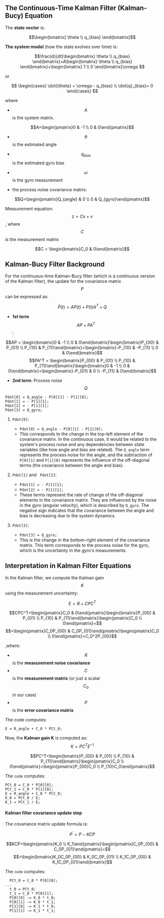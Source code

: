 ## The Continuous-Time Kalman Filter (Kalman-Bucy) Equation

The **state vector** is:

$$\begin{bmatrix}
\theta \\ 
q_{bias}
\end{bmatrix}$$

**The system model** (how the state evolves over time) is:

$$\frac{d}{dt}\begin{bmatrix}
\theta \\ 
q_{bias}
\end{bmatrix}=A\begin{bmatrix}
\theta \\ 
q_{bias}
\end{bmatrix}+\begin{bmatrix}
1 \\ 
0
\end{bmatrix}\omega
$$

or

$$
\begin{cases}
\dot{\theta} = \omega - q_{bias} \\
\dot{q}_{bias}= 0
\end{cases}
$$

where

- $$A$$ is the system matrix.

$$A=\begin{pmatrix}0 & -1 \\
0 & 0\end{pmatrix}$$

- $$\theta$$ is the estimated angle
- $$q_{bias}$$ is the estimated gyro bias
- $$\omega$$ is the gyro measurement

- the process noise covariance matrix:

$$Q=\begin{pmatrix}Q_{angle} & 0 \\
0 & Q_{gyro}\end{pmatrix}$$

Measurement equation: $$z=Cx+v$$ , where $$C$$ is the measurement matrix

$$C = \begin{bmatrix}C_0 & 0\end{bmatrix}$$

## Kalman-Bucy Filter Background
For the continuous-time Kalman-Bucy filter (which is a continuous version of the Kalman filter), the update for the covariance matrix $$P$$ can be expressed as:

$$\dot{P}(t)=AP(t)+P(t)A^T+Q$$

- **1st term** $$AP+PA^T$$:

$$AP = \begin{bmatrix}0 & -1 \\
0 & 0\end{bmatrix}\begin{bmatrix}P_{00} & P_{01} \\
P_{10} & P_{11}\end{bmatrix}=\begin{bmatrix}-P_{10} & -P_{11} \\
0 & 0\end{bmatrix}$$
$$PA^T = \begin{bmatrix}P_{00} & P_{01} \\
P_{10} & P_{11}\end{bmatrix}\begin{bmatrix}0 & -1 \\
0 & 0\end{bmatrix}=\begin{bmatrix}-P_{01} & 0 \\
-P_{11} & 0\end{bmatrix}$$

- **2nd term**: Process noise $$Q$$

```
Pdot[0] = Q_angle - P[0][1] - P[1][0];
Pdot[1] = - P[1][1];
Pdot[2] = - P[1][1];
Pdot[3] = Q_gyro;
```

1. `Pdot[0]`:
   - `Pdot[0] = Q_angle - P[0][1] - P[1][0];`
   - This corresponds to the change in the top-left element of the covariance matrix. In the continuous case, it would be related to the system's process noise and any dependencies between state variables (like how angle and bias are related). The `Q_angle` term represents the process noise for the angle, and the subtraction of `P[0][1]` and `P[1][0]` represents the influence of the off-diagonal terms (the covariance between the angle and bias).

2. `Pdot[1]` and ` Pdot[2]`:
   - `Pdot[1] = - P[1][1];`
   - `Pdot[2] = - P[1][1];`
   - These terms represent the rate of change of the off-diagonal elements in the covariance matrix. They are influenced by the noise in the gyro (angular velocity), which is described by `Q_gyro`. The negative sign indicates that the covariance between the angle and bias is decreasing due to the system dynamics.

4. `Pdot[3]`:
   - `Pdot[3] = Q_gyro;`
   - This is the change in the bottom-right element of the covariance matrix. This term corresponds to the process noise for the gyro, which is the uncertainty in the gyro's measurements.

## Interpretation in Kalman Filter Equations
In the Kalman filter, we compute the Kalman gain $$K$$ using the measurement uncertainty:

$$E = R + CPC^T$$

$$CPC^T=\begin{pmatrix}C_0 & 0\end{pmatrix}\begin{bmatrix}P_{00} & P_{01} \\
P_{10} & P_{11}\end{bmatrix}\begin{pmatrix}C_0 \\
0\end{pmatrix}=$$
$$=\begin{pmatrix}C_0P_{00} & C_0P_{01}\end{pmatrix}\begin{pmatrix}C_0 \\
0\end{pmatrix}=C_0^2P_{00}$$

,where:
- $$R$$ is the **measurement noise covariance**
- $$C$$ is the **measurement matrix** (or just a scalar $$C_0$$ in our case)
- $$P$$ is the **error covariance matrix**

The code computes:
```
E = R_angle + C_0 * PCt_0;
```
Now, the **Kalman gain K** is computed as: $$K = PC^TE^{-1}$$

$$PC^T=\begin{bmatrix}P_{00} & P_{01} \\
P_{10} & P_{11}\end{bmatrix}\begin{pmatrix}C_0 \\
0\end{pmatrix}=\begin{pmatrix}P_{00}C_0 \\
P_{10}C_0\end{pmatrix}$$

The `code` computes:
```
PCt_0 = C_0 * P[0][0];
PCt_1 = C_0 * P[1][0];
E = R_angle + C_0 * PCt_0;
K_0 = PCt_0 / E;
K_1 = PCt_1 / E;
```

#### Kalman filter covariance update step
The covariance matrix update formula is:

$$P^{\prime}=P-KCP$$

$$KCP=\begin{pmatrix}K_0 \\
K_1\end{pmatrix}\begin{pmatrix}C_0P_{00} & C_0P_{01}\end{pmatrix}=$$
$$=\begin{bmatrix}K_0C_0P_{00} & K_0C_0P_{01} \\
K_1C_0P_{00} & K_1C_0P_{01}\end{bmatrix}$$

The `code` computes:
```
  PCt_0 = C_0 * P[0][0];
...
  t_0 = PCt_0;
  t_1 = C_0 * P[0][1];
  P[0][0] -= K_0 * t_0;
  P[0][1] -= K_0 * t_1;
  P[1][0] -= K_1 * t_0;
  P[1][1] -= K_1 * t_1;
```
